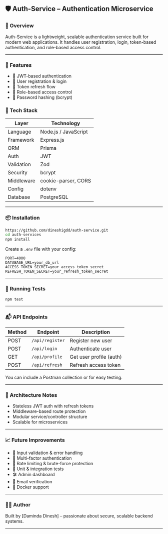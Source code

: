
## 🛡️ Auth-Service – Authentication Microservice

### 📌 Overview
Auth-Service is a lightweight, scalable authentication service built for modern web applications. It handles user registration, login, token-based authentication, and role-based access control.

---

### 🚀 Features
- 🔐 JWT-based authentication
- 👥 User registration & login
- 🔄 Token refresh flow
- 🧠 Role-based access control
- 🧊 Password hashing (bcrypt)



### 🧰 Tech Stack
| Layer         | Technology               |
|-------------- |--------------------------|
| Language      | Node.js / JavaScript     |
| Framework     | Express.js               |
| ORM           | Prisma                   |
| Auth          | JWT                      |
| Validation    | Zod                      |
| Security      | bcrypt                   |
| Middleware    | cookie-parser, CORS      |
| Config        | dotenv                   |
| Database      | PostgreSQL   |

---

### 📦 Installation

```bash
https://github.com/dineshigdd/auth-service.git
cd auth-services
npm install
```

Create a `.env` file with your config:

```env
PORT=4000
DATABASE_URL=your_db_url
ACCESS_TOKEN_SECRET=your_access_token_secret
REFRESH_TOKEN_SECRET=your_refresh_token_secret
```

---

### 🧪 Running Tests

```bash
npm test
```

---

### 📬 API Endpoints

| Method | Endpoint         | Description              |
|--------|------------------|--------------------------|
| POST   | `/api/register`  | Register new user        |
| POST   | `/api/login`     | Authenticate user        |
| GET    | `/api/profile`   | Get user profile (auth)  |
| POST   | `/api/refresh`   | Refresh access token     |

You can include a Postman collection or for easy testing.

---

### 🧠 Architecture Notes
- Stateless JWT auth with refresh tokens
- Middleware-based route protection
- Modular service/controller structure
- Scalable for microservices

---

### 📈 Future Improvements
- 🧹 Input validation & error handling  
- 🔐 Multi-factor authentication  
- 🧨 Rate limiting & brute-force protection  
- 🧪 Unit & integration tests  
- 🛠️ Admin dashboard  
- 📧 Email verification  
- 🐳 Docker support  


---

### 🙋‍♂️ Author
Built by [Daminda Dinesh] – passionate about secure, scalable backend systems.

---
